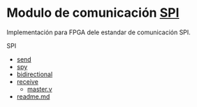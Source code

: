 # Modulo de comunicación [SPI](https://es.wikipedia.org/wiki/Serial_Peripheral_Interface)

Implementación para FPGA dele estandar de comunicación SPI.


SPI
 * [send](./../FPGA/modules/communication/SPI/send)
 * [spy](./../FPGA/modules/communication/SPI/spy)
 * [bidirectional](./../FPGA/modules/communication/SPI/bidirectional)
 * [receive](./../FPGA/modules/communication/SPI/receive)
   * [master.v](./../FPGA/modules/communication/SPI/receive/master.v)
 * [readme.md](./../FPGA/modules/communication/SPI/readme.md)
